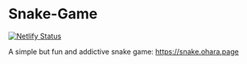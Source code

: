 # Snake-Game
[![Netlify Status](https://api.netlify.com/api/v1/badges/a93ef50d-8e1f-4a94-b176-6fff01d35089/deploy-status)](https://app.netlify.com/sites/liam-snake/deploys)

A simple but fun and addictive snake game: https://snake.ohara.page
